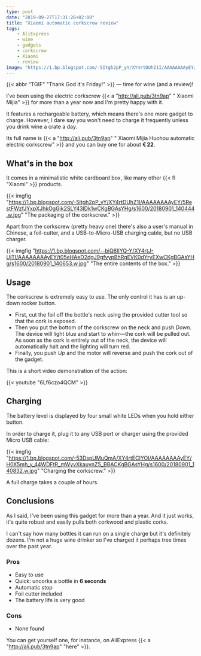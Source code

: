 ```yaml
---
type: post
date: "2019-09-27T17:31:26+02:00"
title: "Xiaomi automatic corkscrew review"
tags:
    - AliExpress
    - wine
    - gadgets
    - corkscrew
    - Xiaomi
    - review
image: "https://1.bp.blogspot.com/-5Itgh2pP_yY/XY4rtDUhZ1I/AAAAAAAAyEY/5RestFWzfJYxpXJhkOgGik2SLY43lDk1wCKgBGAsYHg/s1600/20180901_140444.w.jpg"
---
```


{{< abbr "TGIF" "Thank God it's Friday!" >}} — time for wine (and a review)!

I've been using the electric corkscrew {{< a "http://ali.pub/3tn9ap" " Xiaomi Mijia" >}} for more than a year now and I'm pretty happy with it.

It features a rechargeable battery, which means there's one more gadget to charge. However, I dare say you won't need to charge it frequently unless you drink wine a crate a day.

<!--more-->

Its full name is {{< a "http://ali.pub/3tn9ap" " Xiaomi Mijia Huohou automatic electric corkscrew" >}} and you can buy one for about **€ 22**.

## What's in the box

It comes in a minimalistic white cardboard box, like many other {{< fl "Xiaomi" >}} products.

{{< imgfig "https://1.bp.blogspot.com/-5Itgh2pP_yY/XY4rtDUhZ1I/AAAAAAAAyEY/5RestFWzfJYxpXJhkOgGik2SLY43lDk1wCKgBGAsYHg/s1600/20180901_140444.w.jpg" "The packaging of the corkscrew." >}}

Apart from the corkscrew (pretty heavy one) there's also a user's manual in Chinese, a foil-cutter, and a USB-to-Micro-USB charging cable, but no USB charger.

{{< imgfig "https://1.bp.blogspot.com/--biQ6IIYQ-Y/XY4rtJ-UjTI/AAAAAAAAyEY/t05eHAeD2dgJ9gfvypBhRgEVK0dYryEXwCKgBGAsYHg/s1600/20180901_140653.w.jpg" "The entire contents of the box." >}}

## Usage

The corkscrew is extremely easy to use. The only control it has is an up-down rocker button.

* First, cut the foil off the bottle's neck using the provided cutter tool so that the cork is exposed.
* Then you put the bottom of the corkscrew on the neck and push *Down*. The device will light blue and start to whirr—the cork will be pulled out. As soon as the cork is entirely out of the neck, the device will automatically halt and the lighting will turn red.
* Finally, you push *Up* and the motor will reverse and push the cork out of the gadget.

This is a short video demonstration of the action:

{{< youtube "6Lf6czo4QCM" >}}

## Charging

The battery level is displayed by four small white LEDs when you hold either button.

In order to charge it, plug it to any USB port or charger using the provided Micro USB cable:

{{< imgfig "https://1.bp.blogspot.com/-53DspUMuQmA/XY4rtECIYOI/AAAAAAAAyEY/H0X5mh_y_44WDFtR_mWyvXkauynZ5_BBACKgBGAsYHg/s1600/20180901_140832.w.jpg" "Charging the corkscrew." >}}

A full charge takes a couple of hours.

## Conclusions

As I said, I've been using this gadget for more than a year. And it just works, it's quite robust and easily pulls both corkwood and plastic corks.

I can't say how many bottles it can run on a single charge but it's definitely dozens. I'm not a huge wine drinker so I've charged it perhaps tree times over the past year.

### Pros

* Easy to use
* Quick: uncorks a bottle in **6 seconds**
* Automatic stop
* Foil cutter included
* The battery life is very good

### Cons

* None found

You can get yourself one, for instance, on AliExpress {{< a "http://ali.pub/3tn9ap" "here" >}}.

